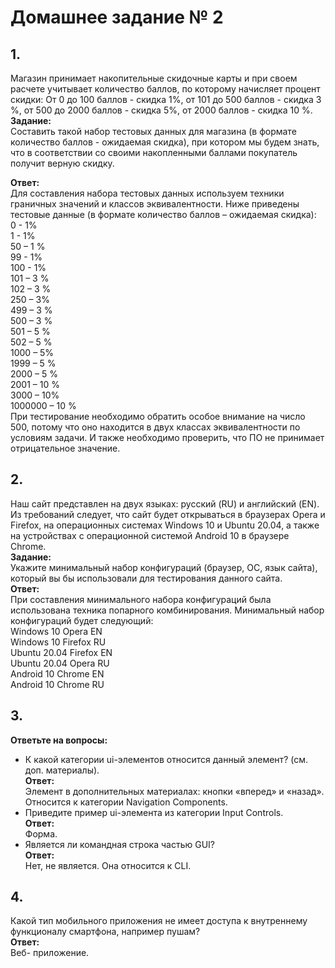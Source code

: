 # Домашнее задание № 2

## 1.  
Магазин принимает накопительные скидочные карты и при своем расчете учитывает количество баллов, по которому начисляет процент скидки: От 0 до 100 баллов - скидка 1%, от 101 до 500 баллов - скидка 3 %, от 500 до 2000 баллов - скидка 5%, от 2000 баллов - скидка 10 %.  
**Задание:**  
Составить такой набор тестовых данных для магазина (в формате количество баллов - ожидаемая скидка), при котором мы будем знать, что в соответствии со своими накопленными баллами покупатель получит верную скидку. 
  
**Ответ:**  
Для составления набора тестовых данных используем техники граничных значений и классов эквивалентности. Ниже приведены тестовые данные (в формате количество баллов – ожидаемая скидка):  
 0 - 1%  
 1 - 1%  
50 – 1 %  
99 - 1%  
100 - 1%  
101 – 3 %  
102 – 3 %  
250 – 3%  
499 – 3 %  
500 – 3 %  
501 – 5 %  
502 – 5 %  
1000 – 5%  
1999 – 5 %  
2000 – 5 %  
2001 – 10 %  
3000 – 10%  
1000000 – 10 %  
При тестирование необходимо обратить особое внимание на число 500, потому что оно находится в двух классах эквивалентности по условиям задачи. И также необходимо проверить, что ПО не принимает отрицательное значение.  

## 2. 
Наш сайт представлен на двух языках: русский (RU) и английский (EN). Из требований следует, что сайт будет открываться в браузерах Opera и Firefox, на операционных системах Windows 10 и Ubuntu 20.04, а также на устройствах с операционной системой Android 10 в браузере Chrome.   
**Задание:**  
Укажите минимальный набор конфигураций (браузер, ОС, язык сайта), который вы бы использовали для тестирования данного сайта.  
**Ответ:**  
При составления минимального набора конфигураций была использована техника попарного комбинирования.  Минимальный набор конфигураций будет следующий:  
Windows 10   	Opera	  EN  
Windows 10 	Firefox	  RU  
Ubuntu 20.04	Firefox   EN  
Ubuntu 20.04	Opera     RU  
Android 10	Chrome	  EN  
Android 10	Chrome	  RU  
		
## 3.  
**Ответьте на вопросы:**  
 - К какой категории ui-элементов относится данный элемент? (см. доп. материалы).  
**Ответ:**  
Элемент в дополнительных материалах: кнопки «вперед» и «назад». Относится к категории Navigation Components.  
- Приведите пример  ui-элемента из категории Input Controls.  
**Ответ:**  
Форма.  
- Является ли командная строка частью GUI?  
**Ответ:**  
Нет, не является. Она относится к CLI.

## 4.  
Какой тип мобильного приложения не имеет доступа к внутреннему функционалу смартфона, например пушам?  
**Ответ:**  
Веб- приложение.
